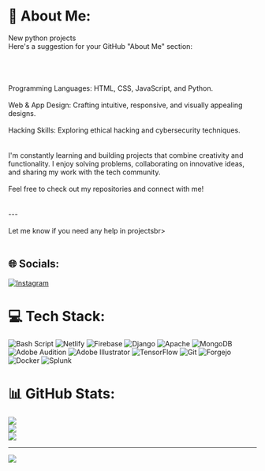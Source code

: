 # 💫 About Me:
New python projects<br>Here's a suggestion for your GitHub "About Me" section:<br><br><br><br><br>Programming Languages: HTML, CSS, JavaScript, and Python.<br><br>Web & App Design: Crafting intuitive, responsive, and visually appealing designs.<br><br>Hacking Skills: Exploring ethical hacking and cybersecurity techniques.<br><br><br>I'm constantly learning and building projects that combine creativity and functionality. I enjoy solving problems, collaborating on innovative ideas, and sharing my work with the tech community.<br><br>Feel free to check out my repositories and connect with me!<br><br><br>---<br><br>Let me know if you need any help in projectsbr><br><br>


## 🌐 Socials:
[![Instagram](https://img.shields.io/badge/Instagram-%23E4405F.svg?logo=Instagram&logoColor=white)](https://instagram.com/m.musaibbhat.o) 

# 💻 Tech Stack:
![Bash Script](https://img.shields.io/badge/bash_script-%23121011.svg?style=for-the-badge&logo=gnu-bash&logoColor=white) ![Netlify](https://img.shields.io/badge/netlify-%23000000.svg?style=for-the-badge&logo=netlify&logoColor=#00C7B7) ![Firebase](https://img.shields.io/badge/firebase-%23039BE5.svg?style=for-the-badge&logo=firebase) ![Django](https://img.shields.io/badge/django-%23092E20.svg?style=for-the-badge&logo=django&logoColor=white) ![Apache](https://img.shields.io/badge/apache-%23D42029.svg?style=for-the-badge&logo=apache&logoColor=white) ![MongoDB](https://img.shields.io/badge/MongoDB-%234ea94b.svg?style=for-the-badge&logo=mongodb&logoColor=white) ![Adobe Audition](https://img.shields.io/badge/Adobe%20Audition-9999FF.svg?style=for-the-badge&logo=Adobe%20Audition&logoColor=white) ![Adobe Illustrator](https://img.shields.io/badge/adobe%20illustrator-%23FF9A00.svg?style=for-the-badge&logo=adobe%20illustrator&logoColor=white) ![TensorFlow](https://img.shields.io/badge/TensorFlow-%23FF6F00.svg?style=for-the-badge&logo=TensorFlow&logoColor=white) ![Git](https://img.shields.io/badge/git-%23F05033.svg?style=for-the-badge&logo=git&logoColor=white) ![Forgejo](https://img.shields.io/badge/forgejo-%23FB923C.svg?style=for-the-badge&logo=forgejo&logoColor=white) ![Docker](https://img.shields.io/badge/docker-%230db7ed.svg?style=for-the-badge&logo=docker&logoColor=white) ![Splunk](https://img.shields.io/badge/splunk-%23000000.svg?style=for-the-badge&logo=splunk&logoColor=white)
# 📊 GitHub Stats:
![](https://github-readme-stats.vercel.app/api?username=Musaib4950e&theme=dark&hide_border=false&include_all_commits=false&count_private=false)<br/>
![](https://github-readme-streak-stats.herokuapp.com/?user=Musaib4950e&theme=dark&hide_border=false)<br/>
![](https://github-readme-stats.vercel.app/api/top-langs/?username=Musaib4950e&theme=dark&hide_border=false&include_all_commits=false&count_private=false&layout=compact)

---
[![](https://visitcount.itsvg.in/api?id=Musaib4950e&icon=0&color=0)](https://visitcount.itsvg.in)

<!-- Proudly created with GPRM ( https://gprm.itsvg.in ) -->
